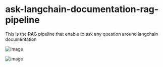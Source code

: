 # ask-langchain-documentation-rag-pipeline
This is the RAG pipeline that enable to ask any question around langchain documentation

![image](https://github.com/user-attachments/assets/18c7bd68-d77a-4b9f-b77e-5fd19dce9789)



![image](https://github.com/user-attachments/assets/d329144e-21d3-46f3-8bcf-328a67dbea91)


